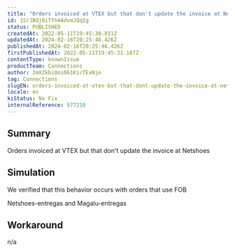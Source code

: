 ```yaml
---
title: "Orders invoiced at VTEX but that don't update the invoice at Netshoes"
id: 1SrJBQj0iTYh4AdvmJQqIg
status: PUBLISHED
createdAt: 2022-05-11T19:45:30.831Z
updatedAt: 2024-02-16T20:25:46.426Z
publishedAt: 2024-02-16T20:25:46.426Z
firstPublishedAt: 2022-05-11T19:45:31.187Z
contentType: knownIssue
productTeam: Connections
author: 2mXZkbi0oi061KicTExNjo
tag: Connections
slugEN: orders-invoiced-at-vtex-but-that-dont-update-the-invoice-at-netshoes
locale: en
kiStatus: No Fix
internalReference: 577219
---
```


## Summary


Orders invoiced at VTEX but that don't update the invoice at Netshoes



## Simulation


We verified that this behavior occurs with orders that use FOB

Netshoes-entregas and Magalu-entregas



## Workaround


n/a

